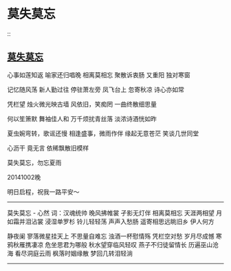 莫失莫忘
==
::  

[莫失莫忘]( https://y.qq.com/n/yqq/song/000yXAqJ4VqsG5.html)
-----------------------

心事如莲知返  喻家还归唱晚
相离莫相忘        聚散诉衷肠
又重阳                  独对寒窗


记忆随风荡
新人勤过往  停驻萧左旁
凤飞台上 忽寄秋凉
诗心亦如常

凭栏望 烛火微光映古墙
风依旧，笑痴罔
一曲终散细思量


何以笙箫默 舞袖佳人和
万千烦扰青丝落
淡浓诗酒恍如昨


夏虫婉弯转，歌谣还慢
相逢盛事，微雨作伴
缘起无意苍茫
笑谈几世同堂

心沥干  竟无言
依稀飘散旧模样

莫失莫忘，勿忘夏雨

20141002晚

明日启程，祝我一路平安～

-------------------------------

莫失莫忘 - 心然
词：汉魂统帅
晚风拂帷裳
孑影无灯伴
相离莫相忘
天涯两相望
月如霜并泪沾裳
浸湿单罗杉
铃儿轻轻荡
声声入愁肠
遥寄相思远眺旧乡
伊人何方

静夜阑
寥落微星挂天上
不思量自难忘
浊酒一杯慰情殇
凭栏空对愁
岁月尽成憾
寒鸦秋雁携凄凉
危坐思君为哪般
秋水望穿临风轻叹
燕子不归徒留情长
历遍巫山沧海
看尽洞庭云雨
枫落时姻缘散
梦回几转泪轻淌


-------------------
